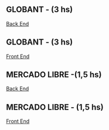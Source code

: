 ## GLOBANT -  (3 hs) 
[Back End](https://assessment.hackerearth.com/challenges/test/certified-tech-developer-assessment-back-end/?utm_source=Icommarketing&utm_medium=email&utm_content=Test+T%c3%a9cnicos+0521+y+0222&utm_campaign=Icommarketing+-+Alumnos+y+Graduados+-+Test+Tecnicos+0521+y+0222)

## GLOBANT - (3 hs) 
[Front End](https://assessment.hackerearth.com/challenges/test/certified-tech-developer-assessment-front-end/?utm_source=Icommarketing&utm_medium=email&utm_content=Test+T%c3%a9cnicos+0521+y+0222&utm_campaign=Icommarketing+-+Alumnos+y+Graduados+-+Test+Tecnicos+0521+y+0222)

## MERCADO LIBRE -(1,5 hs) 
[Back End](https://www.hackerrank.com/test/earakc5llj2/6348d8b0a459c34c7f82bfe7073f73b2)

## MERCADO LIBRE - (1,5 hs)
[Front End](https://www.hackerrank.com/test/13id72hr0np/f6c0a3cdc3a27137835c896dfc04f371)
